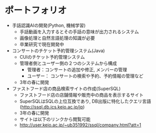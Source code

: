 # ポートフォリオ
* 手話認識AIの開発(Python, 機械学習)
  * 手話動画を入力するとその手話の意味が出力されるシステム
  * 画像処理と自然言語処理の知識が必要
  * 卒業研究で現在開発中
* コンサートのチケット予約管理システム(Java)
  * CUIのチケット予約管理システム
  * 管理者側とユーザー側の２つのシステムから構成
    * 管理者：コンサートの追加や修正, メンバーの管理
    * ユーザー： コンサートの検索や予約、予約情報の管理など
  * 3年の春に開発
* ファストフード店の商品検索サイトの作成(SuperSQL)
  * ファストフード店の店舗情報や販売中の商品を表示するサイト
  * SuperSQLはSQLの上位互換であり, DB出版に特化したクエリ言語(http://ssql.db.ics.keio.ac.jp/jp)
  * 3年の春に開発
  * サイトは以下のリンクから閲覧可能
  * http://user.keio.ac.jp/~ub351992/ssql/company.html?att=1
